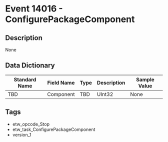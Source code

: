 # Event 14016 - ConfigurePackageComponent

## Description
None

## Data Dictionary
|Standard Name|Field Name|Type|Description|Sample Value|
|---|---|---|---|---|
|TBD|Component|TBD|UInt32|None|None|

## Tags
* etw_opcode_Stop
* etw_task_ConfigurePackageComponent
* version_1